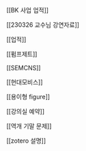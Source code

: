   

[[BK 사업 업적]]

[[230326 교수님 강연자료]]

[[업적]]

[[펌프제트]]

[[SEMCNS]]

[[현대모비스]]

[[용이형 figure]]

[[강의실 예약]]

[[역개 기말 문제]]

[[zotero 설명]]